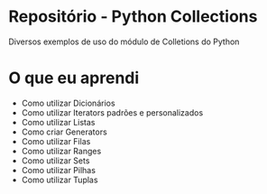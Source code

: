 # Repositório - Python Collections
Diversos exemplos de uso do módulo de Colletions do Python

# O que eu aprendi

* Como utilizar Dicionários
* Como utilizar Iterators padrões e personalizados
* Como utilizar Listas
* Como criar Generators
* Como utilizar Filas
* Como utilizar Ranges
* Como utilizar Sets
* Como utilizar Pilhas
* Como utilizar Tuplas
